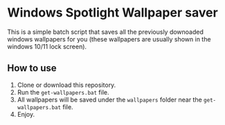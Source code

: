 # Windows Spotlight Wallpaper saver

This is a simple batch script that saves all the previously downoaded windows wallpapers for you 
(these wallpapers are usually shown in the windows 10/11 lock screen).

## How to use

1. Clone or download this repository.
2. Run the `get-wallpapers.bat` file.
3. All wallpapers will be saved under the `wallpapers` folder near the `get-wallpapers.bat` file.
4. Enjoy.
